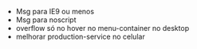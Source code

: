 - Msg para IE9 ou menos
- Msg para noscript
- overflow só no hover no menu-container no desktop
- melhorar production-service no celular
